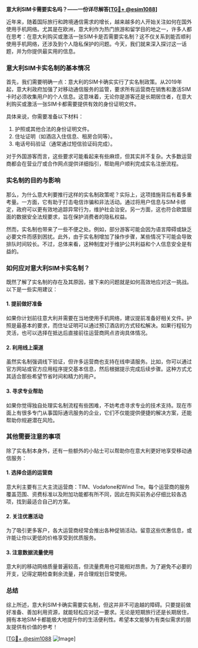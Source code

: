 **意大利SIM卡需要实名吗？——一份详尽解答[[TG💪+ @esim1088](https://t.me/s/esim1088)]**

近年来，随着国际旅行和跨境通信需求的增长，越来越多的人开始关注如何在国外使用手机网络。尤其是在欧洲，意大利作为热门旅游和留学目的地之一，许多人都在思考：在意大利购买或激活一张SIM卡是否需要实名制？这不仅关系到能否顺利使用手机网络，还涉及到个人隐私保护的问题。今天，我们就来深入探讨这一话题，并为你提供最实用的信息。

### 意大利SIM卡实名制的基本情况

首先，我们需要明确一点：意大利的SIM卡确实实行了实名制政策。从2019年起，意大利政府加强了对移动通信服务的监管，要求所有运营商在销售和激活SIM卡时必须收集用户的个人信息。这意味着，无论你是游客还是长期居住者，在意大利购买或激活一张SIM卡都需要提供有效的身份证明文件。

具体来说，你需要准备以下材料：
1. 护照或其他合法的身份证明文件。
2. 住址证明（如酒店入住信息、租房合同等）。
3. 电话号码验证（通常通过短信验证码完成）。

对于外国游客而言，这些要求可能看起来有些麻烦，但其实并不复杂。大多数运营商都会在营业厅或合作网点提供详细指引，帮助用户顺利完成实名注册流程。

### 实名制的目的与影响

那么，为什么意大利要推行这样的实名制政策呢？实际上，这项措施背后有着多重考量。一方面，它有助于打击电信诈骗和非法活动。通过将用户信息与SIM卡绑定，政府可以更有效地追踪异常行为，维护社会治安。另一方面，这也符合欧盟层面的数据安全法规要求，旨在保护消费者的隐私权益。

然而，实名制也带来了一些不便之处。例如，部分游客可能会因为语言障碍或缺乏必要文件而感到困扰。此外，由于实名制增加了操作步骤，某些情况下可能会导致排队时间较长。不过，总体来看，这种制度对于维护公共利益和个人信息安全是有益的。

### 如何应对意大利SIM卡实名制？

既然了解了实名制的存在及其原因，接下来的问题就是如何高效地应对这一挑战。以下是一些实用建议：

#### 1. 提前做好准备
如果你计划前往意大利并需要在当地使用手机网络，建议提前准备好相关文件。护照是最基本的要求，而住址证明可以通过预订酒店的方式轻松解决。如果行程较为灵活，也可以选择在抵达后直接前往运营商网点咨询具体情况。

#### 2. 利用线上渠道
虽然实名制强调线下验证，但许多运营商也支持在线申请服务。比如，你可以通过官方网站或官方应用程序提交基本信息，然后根据提示完成后续步骤。这种方式尤其适合那些希望节省时间和精力的用户。

#### 3. 寻求专业帮助
如果你觉得独自处理实名制流程有些困难，不妨考虑寻求专业的技术支持。现在市面上有很多专门从事国际通讯服务的企业，它们不仅能提供便捷的解决方案，还能帮助你规避潜在风险。

### 其他需要注意的事项

除了实名制本身外，还有一些额外的小贴士可以帮助你在意大利更好地享受移动通信服务：

#### 1. 选择合适的运营商
意大利主要有三大主流运营商：TIM、Vodafone和Wind Tre。每个运营商的服务覆盖范围、资费标准以及附加功能都有所不同，因此在购买前务必仔细比较各选项，找到最适合自己的方案。

#### 2. 关注优惠活动
为了吸引更多客户，各大运营商经常会推出各种促销活动。留意这些优惠信息，或许能让你以更低的价格享受到优质服务。

#### 3. 注意数据流量使用
意大利的移动网络质量普遍较高，但流量费用也可能相对昂贵。为了避免不必要的开支，记得定期检查剩余流量，并合理规划日常使用。

### 总结

综上所述，意大利SIM卡确实需要实名制，但这并非不可逾越的障碍。只要提前做好准备、善加利用资源，就能轻松应对这一要求。无论是短期旅行还是长期居住，拥有本地SIM卡都能极大地提升你的生活便利性。希望本文能够为有类似需求的朋友提供有价值的参考！

[[TG💪+ @esim1088](https://t.me/s/esim1088) ![Image](https://i.postimg.cc/4NQfJmqS/Snipaste-2025-05-13-00-14-12.png)]